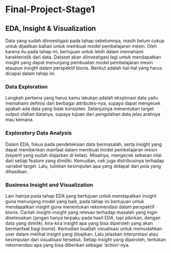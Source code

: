 # Final-Project-Stage1
## EDA, Insight & Visualization

Data yang sudah diinvestigasi pada tahap sebelumnya, masih belum cukup untuk dijadikan bahan untuk membuat model pembelajaran mesin. Oleh karena itu pada tahap ini, bertujuan untuk lebih dalam memahami karakteristik dari data. Dataset akan diinvestigasi lagi untuk mendapatkan insight yang dapat menunjang pembuatan model pembelajaran mesin ataupun insight dalam perspektif bisnis. Berikut adalah hal-hal yang harus dicapai dalam tahap ini.

### Data Exploration
Langkah pertama yang harus kamu lakukan adalah eksplorasi data yaitu memahami definisi dari berbagai attributes-nya, supaya dapat mengecek apakah ada data yang tidak konsisten. Selanjutnya menentukan target output olahan datanya, supaya tujuan dari pengolahan data jelas arahnya mau kemana.

### Exploratory Data Analysis
Dalam EDA, fokus pada pendeteksian data bermasalah, serta insight yang dapat memberikan manfaat dalam membuat model pembelajaran mesin (seperti yang sudah diajarkan di kelas). Misalnya, mengecek sebaran nilai dari setiap feature yang dimiliki. Kemudian, cek juga distribusinya terhadap variabel target. Lalu, tuliskan kesimpulan apa yang didapat dari pola yang dihasilkan.

### Business Insight and Visualization
Lain halnya pada tahap EDA yang bertujuan untuk mendapatkan insight guna menunjang model yang baik, pada tahap ini bertujuan untuk mendapatkan insight guna menentukan rekomendasi dalam perspektif bisnis. Carilah insight-insight yang relevan terhadap masalah yang ingin diselesaikan (jangan hanya terpaku pada hasil EDA, tapi pikirkan, dengan data yang dimiliki, kira-kira insight apa yang bisa diperoleh yang akan bermanfaat bagi bisnis). Kemudian buatlah visualisasi untuk memudahkan user dalam melihat insight yang disajikan. Lalu jelaskan interpretasi atau kesimpulan dari visualisasi tersebut. Setiap insight yang diperoleh, tentukan rekomendasi apa yang bisa diberikan sebagai ‘action’-nya.
